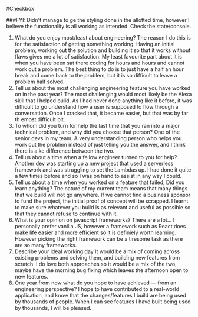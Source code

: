 #Checkbox


###FYI: Didn't manage to ge the styling done in the allotted time, however I believe the functionality is all working as intended. Check the state/console.


1. What do you enjoy most/least about engineering?
The reason I do this is for the satisfaction of getting something working. Having an initial problem, working out the solution and building it so that it works without flaws gives me a lot of satisfaction.
My least favourite part about it is when you have been sat there coding for hours and hours and cannot work out a problem.
The best thing to do is to just have a half an hour break and come back to the problem, but it is so difficult to leave a problem half solved.
2. Tell us about the most challenging engineering feature you have worked on in the past year?
The most challenging would most likely be the Alexa skill that I helped build. As I had never done anything like it before, it was difficult to go understand how a user is supposed to flow through a conversation. Once I cracked that, it became easier, but that was by far th emost difficult bit.
3. To whom did you turn for help the last time that you ran into a major technical problem, and why did you choose that person?
One of the senior devs in my team. A very understanding person who helps you work out the problem instead of just telling you the answer, and I think there is a ke difference between the two.
4. Tell us about a time when a fellow engineer turned to you for help?
Another dev was starting up a new project that used a serverless framework and was struggling to set the Lambdas up. I had done it quite a few times before and so I was on hand to assist in any way I could. 
5. Tell us about a time when you worked on a feature that failed, Did you learn anything?
The nature of my current team means that many things that we build will not go anywhere. If we cannot find a business sponsor to fund the project, the initial proof of concept will be scrapped. I learnt to make sure whatever you build is as relevant and useful as possible so that they cannot refuse to continue with it.
6. What is your opinion on javascript frameworks?
There are a lot... I personally prefer vanilla JS, however a framework such as React does make life easier and more efficient so it is definiely worth learning. However picking the right framework can be a tiresome task as there are so many frameworks.
7. Describe your ideal working day
It would be a mix of coming across existing problems and solving them, and building new features from scratch. I do love both approaches so it would be a mix of the two, maybe have the morning bug fixing which leaves the afternoon open to new features.
8. One year from now what do you hope to have achieved — from an engineering perspective?
I hope to have contributed to a real-world application, and know that the changes/features I build are being used by thousands of people. When I can see features I have built being used by thousands, I will be pleased.
